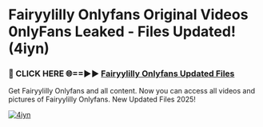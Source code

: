 # Fairyylilly Onlyfans Original Videos 0nlyFans Leaked - Files Updated! (4iyn)

<h3>🔴 CLICK HERE 🌐==►► <a href="https://tinyurl.com/ehrbuxhb" rel="nofollow">Fairyylilly Onlyfans Updated Files</a></h3>

Get Fairyylilly Onlyfans and all content. Now you can access all videos and pictures of Fairyylilly Onlyfans. New Updated Files 2025!

[![4iyn](https://i.imgur.com/lVYEuWS.gif)](https://tinyurl.com/ehrbuxhb)
